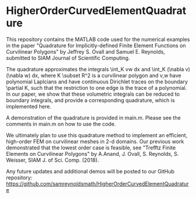 # HigherOrderCurvedElementQuadrature

This repository contains the MATLAB code used for the numerical examples in the paper "Quadrature for Implicitly-defined Finite Element Functions on Curvilinear Polygons" by Jeffrey S. Ovall and Samuel E. Reynolds, submitted to SIAM Journal of Scientific Computing.

The quadrature approximates the integrals \int_K vw dx and \int_K (\nabla v)(\nabla w) dx, where K \subset R^2 is a curvilinear polygon and v,w have polynomial Laplcians and have continuous Dirichlet traces on the boundary \partial K, such that the restriction to one edge is the trace of a polynomial. In our paper, we show that these volumetric integrals can be reduced to boundary integrals, and provide a corresponding quadrature, which is implemented here. 

A demonstration of the quadrature is provided in main.m. Please see the comments in main.m on how to use the code.

We ultimately plan to use this quadrature method to implement an efficient, high-order FEM on curvilinear meshes in 2-d domains. Our previous work demonstrated that the lowest order case is feasible, see "Trefftz Finite Elements on Curvilinear Polygons" by A.Anand, J. Ovall, S. Reynolds, S. Weisser, SIAM J. of Sci. Comp. (2018). 

Any future updates and additional demos will be posted to our GitHub repository: 
https://github.com/samreynoldsmath/HigherOrderCurvedElementQuadrature
